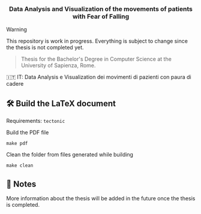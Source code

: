 <p align="center">
  <h3 align="center">Data Analysis and Visualization of the movements of patients with Fear of Falling</h3>
</p>

> [!WARNING]  
> This repository is work in progress. Everything is subject to change since the thesis is not completed yet. 

> Thesis for the Bachelor's Degree in Computer Science at the University of Sapienza, Rome. 

:it: IT: Data Analysis e Visualization dei movimenti di pazienti con paura di cadere

## :hammer_and_wrench: Build the LaTeX document

Requirements: `tectonic`

Build the PDF file
```console
make pdf
```

Clean the folder from files generated while building

```console
make clean
```
## :ledger: Notes

More information about the thesis will be added in the future once the thesis is completed.